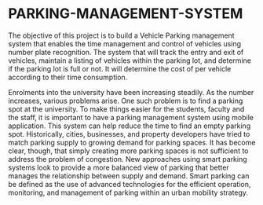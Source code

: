 # PARKING-MANAGEMENT-SYSTEM
The objective of this project is to build a Vehicle Parking management system that enables the time management and control of vehicles using number plate recognition. The system that will track the entry and exit of vehicles, maintain a listing of vehicles within the parking lot, and determine if the parking lot is full or not. It will determine the cost of per vehicle according to their time consumption.

Enrolments into the university have been increasing steadily. As the number increases, various problems arise. One such problem is to find a parking spot at the university. To make things easier for the students, faculty and the staff, it is important to have a parking management system using mobile application. This system can help reduce the time to find an empty parking spot. Historically, cities, businesses, and property developers have tried to match parking supply to growing demand for parking spaces. It has become clear, though, that simply creating more parking spaces is not sufficient to address the problem of congestion. New approaches using smart parking systems look to provide a more balanced view of parking that better manages the relationship between supply and demand. Smart parking can be defined as the use of advanced technologies for the efficient operation, monitoring, and management of parking within an urban mobility strategy.
